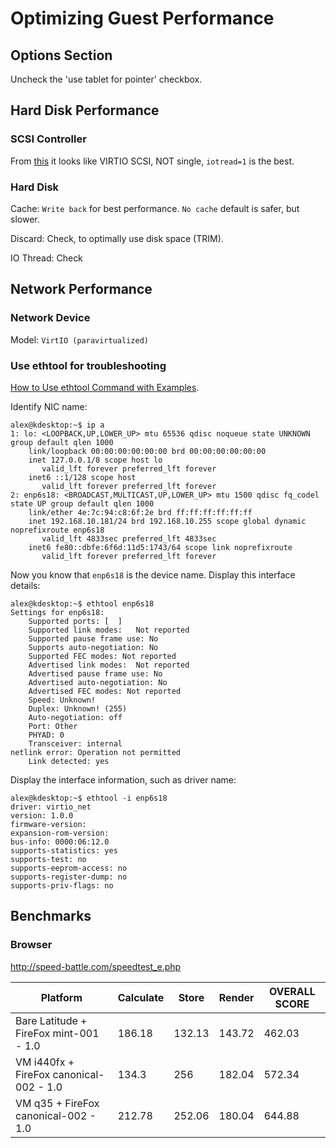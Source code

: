# Optimizing Guest Performance

## Options Section

Uncheck the 'use tablet for pointer' checkbox.

## Hard Disk Performance

### SCSI Controller

From
[this](https://forum.proxmox.com/threads/virtio-scsi-vs-virtio-scsi-single.28426/)
it looks like VIRTIO SCSI, NOT single, `iotread=1` is the best.

### Hard Disk


Cache: `Write back` for best performance. `No cache` default is safer, but slower.

Discard: Check, to optimally use disk space (TRIM).

IO Thread: Check


## Network Performance


### Network Device

Model: `VirtIO (paravirtualized)`

### Use ethtool for troubleshooting

[How to Use ethtool Command with Examples](https://linuxopsys.com/topics/ethtool-command).

Identify NIC name:
```console
alex@kdesktop:~$ ip a
1: lo: <LOOPBACK,UP,LOWER_UP> mtu 65536 qdisc noqueue state UNKNOWN group default qlen 1000
    link/loopback 00:00:00:00:00:00 brd 00:00:00:00:00:00
    inet 127.0.0.1/8 scope host lo
       valid_lft forever preferred_lft forever
    inet6 ::1/128 scope host
       valid_lft forever preferred_lft forever
2: enp6s18: <BROADCAST,MULTICAST,UP,LOWER_UP> mtu 1500 qdisc fq_codel state UP group default qlen 1000
    link/ether 4e:7c:94:c8:6f:2e brd ff:ff:ff:ff:ff:ff
    inet 192.168.10.181/24 brd 192.168.10.255 scope global dynamic noprefixroute enp6s18
       valid_lft 4833sec preferred_lft 4833sec
    inet6 fe80::dbfe:6f6d:11d5:1743/64 scope link noprefixroute
       valid_lft forever preferred_lft forever
```

Now you know that `enp6s18` is the device name.  Display this interface details:
```
alex@kdesktop:~$ ethtool enp6s18
Settings for enp6s18:
	Supported ports: [  ]
	Supported link modes:   Not reported
	Supported pause frame use: No
	Supports auto-negotiation: No
	Supported FEC modes: Not reported
	Advertised link modes:  Not reported
	Advertised pause frame use: No
	Advertised auto-negotiation: No
	Advertised FEC modes: Not reported
	Speed: Unknown!
	Duplex: Unknown! (255)
	Auto-negotiation: off
	Port: Other
	PHYAD: 0
	Transceiver: internal
netlink error: Operation not permitted
	Link detected: yes
```

Display the interface information, such as driver name:
```
alex@kdesktop:~$ ethtool -i enp6s18
driver: virtio_net
version: 1.0.0
firmware-version:
expansion-rom-version:
bus-info: 0000:06:12.0
supports-statistics: yes
supports-test: no
supports-eeprom-access: no
supports-register-dump: no
supports-priv-flags: no
```

## Benchmarks


### Browser

http://speed-battle.com/speedtest_e.php

Platform|Calculate|Store|Render|OVERALL SCORE
--------|---------|-----|------|--
Bare Latitude + FireFox mint-001 - 1.0|186.18|132.13|143.72|462.03
VM i440fx + FireFox canonical-002 - 1.0|134.3|256|182.04|572.34
VM q35 + FireFox canonical-002 - 1.0|212.78|252.06|180.04|644.88
